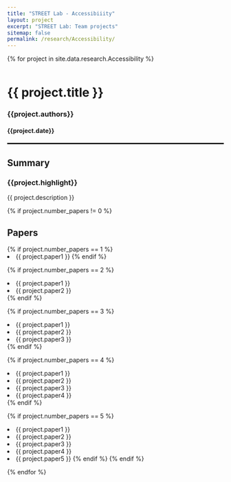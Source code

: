 ```yaml
---
title: "STREET Lab - Accessibiiity"
layout: project
excerpt: "STREET Lab: Team projects"
sitemap: false
permalink: /research/Accessibility/
---
```

{% for project in site.data.research.Accessibility %}

<div class="row" style="display: flex;">


<!--<div class="col-sm-5 clearfix" >
  <img src="{{ site.url }}{{ site.baseurl }}/images/pubpic/{{ project.photo }}" class="img-reponsive" width="100%" style="float: left" />
</div>-->

<div class="h-100 col-sm-7">
  <h1>{{ project.title }}</h1>
  <h3>{{project.authors}}</h3>
  <h4>{{project.date}}</h4>
  
</div>

</div>

<hr style="margin-top: 0.1rem;
  margin-bottom: 0.1rem;
  border: 0;
  border-top: 2px solid rgba(0, 0, 0, 0.2);"/>

<div class="row" style="display: flex;">

<div class=" col-sm-12">
  <h2>Summary</h2>
  <h3>{{project.highlight}}</h3>
 <p>{{ project.description }}</p>
  
{% if project.number_papers != 0 %}   
 <h2>Papers</h2>
  {% if project.number_papers == 1 %}
  <li> {{ project.paper1 }} 
  {% endif %}

  {% if project.number_papers == 2 %}
  <li> {{ project.paper1 }} </li>
  <li> {{ project.paper2 }} </li>
  {% endif %}

  {% if project.number_papers == 3 %}
  <li> {{ project.paper1 }} </li>
  <li> {{ project.paper2 }} </li>
  <li> {{ project.paper3 }} </li>
  {% endif %}

  {% if project.number_papers == 4 %}
  <li> {{ project.paper1 }} </li>
  <li> {{ project.paper2 }} </li>
  <li> {{ project.paper3 }} </li>
  <li> {{ project.paper4 }} </li>
  {% endif %}

  {% if project.number_papers == 5 %}
  <li> {{ project.paper1 }} 
  <li> {{ project.paper2 }} 
  <li> {{ project.paper3 }} 
  <li> {{ project.paper4 }} 
  <li> {{ project.paper5 }} 
  {% endif %}
  {% endif %}
<br />

{% endfor %}



